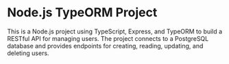 # Node.js TypeORM Project

This is a Node.js project using TypeScript, Express, and TypeORM to build a RESTful API for managing users. The project connects to a PostgreSQL database and provides endpoints for creating, reading, updating, and deleting users.
